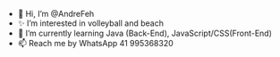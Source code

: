 - 👋 Hi, I’m @AndreFeh
- ✨ I’m interested in volleyball and beach
- 🌱 I’m currently learning Java (Back-End), JavaScript/CSS(Front-End)
- 📫 Reach me by WhatsApp 41 995368320
